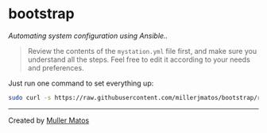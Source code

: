 # bootstrap

*Automating system configuration using Ansible..*

> Review the contents of the `mystation.yml` file first, and make sure you understand all the steps. Feel free to edit it according to your needs and preferences.

Just run one command to set everything up:

```bash
sudo curl -s https://raw.githubusercontent.com/millerjmatos/bootstrap/refs/heads/main/tools.sh | bash
```
___
Created by [Muller Matos](https://linktr.ee/millerjmatos)
